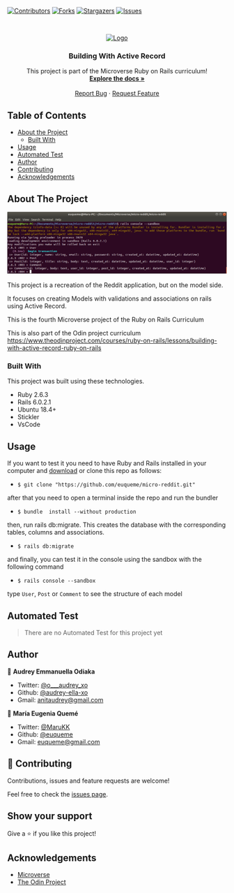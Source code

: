 <!--
*** Thanks for checking out this README Template. If you have a suggestion that would
*** make this better, please fork the repo and create a pull request or simply open
*** an issue with the tag "enhancement".
*** Thanks again! Now go create something AMAZING! :D
-->

<!-- PROJECT SHIELDS -->
<!--
*** I'm using markdown "reference style" links for readability.
*** Reference links are enclosed in brackets [ ] instead of parentheses ( ).
*** See the bottom of this document for the declaration of the reference variables
*** for contributors-url, forks-url, etc. This is an optional, concise syntax you may use.
*** https://www.markdownguide.org/basic-syntax/#reference-style-links
-->
[![Contributors][contributors-shield]][contributors-url]
[![Forks][forks-shield]][forks-url]
[![Stargazers][stars-shield]][stars-url]
[![Issues][issues-shield]][issues-url]

<!-- PROJECT LOGO -->
<br />
<p align="center">
  <a href="https://github.com/euqueme/micro-reddit">
    <img src="https://raw.githubusercontent.com/euqueme/toy-app/master/app/assets/images/mLogo.png" alt="Logo" width="80" height="80">
  </a>

  <h3 align="center">Building With Active Record</h3>

  <p align="center">
    This project is part of the Microverse Ruby on Rails curriculum!
    <br />
    <a href="https://github.com/euqueme/micro-reddit"><strong>Explore the docs »</strong></a>
    <br />
    <br />
    <a href="https://github.com/euqueme/micro-reddit/issues">Report Bug</a>
    ·
    <a href="https://github.com/euqueme/micro-reddit/issues">Request Feature</a>
  </p>
</p>

<!-- TABLE OF CONTENTS -->
## Table of Contents

* [About the Project](#about-the-project)
  * [Built With](#built-with)
* [Usage](#usage)
* [Automated Test](#automated-test)
* [Author](#author)
* [Contributing](#contributing)
* [Acknowledgements](#acknowledgements)

<!-- ABOUT THE PROJECT -->
## About The Project

![Product Name Screen Shot][product-screenshot]

This project is a recreation of the Reddit application, but on the model side.

It focuses on creating Models with validations and associations on rails using Active Record.

This is the fourth Microverse project of the Ruby on Rails Curriculum

This is also part of the Odin project curriculum https://www.theodinproject.com/courses/ruby-on-rails/lessons/building-with-active-record-ruby-on-rails

### Built With
This project was built using these technologies.
* Ruby 2.6.3
* Rails 6.0.2.1
* Ubuntu 18.4+
* Stickler
* VsCode

<!-- ABOUT THE PROJECT -->
## Usage

If you want to test it you need to have Ruby and Rails installed in your computer and [download](https://github.com/euqueme/micro-reddit/archive/master.zip) or clone this repo as follows:
* `$ git clone "https://github.com/euqueme/micro-reddit.git"`

after that you need to open a terminal inside the repo and run the bundler
* `$ bundle  install --without production`

then, run rails db:migrate. This creates the database with the corresponding tables, columns and associations.
* `$ rails db:migrate`

and finally, you can test it in the console using the sandbox with the following command
* `$ rails console --sandbox`

type ``User``, ``Post`` or ``Comment`` to see the structure of each model

<!-- AUTOMATED TEST -->
## Automated Test

> There are no Automated Test for this project yet

<!-- CONTACT -->
## Author

👤 **Audrey Emmanuella Odiaka** 
- Twitter: [@o___audrey_xo](https://twitter.com/o___audrey_xo) 
- Github: [@audrey-ella-xo](https://github.com/audrey-ella-xo) 
- Gmail: anitaudrey@gmail.com

👤 **María Eugenia Quemé** 

- Twitter: [@MaruKK](https://twitter.com/MaruKK) 
- Github: [@euqueme](https://github.com/euqueme) 
- Gmail: euqueme@gmail.com

## 🤝 Contributing

Contributions, issues and feature requests are welcome!

Feel free to check the [issues page](https://github.com/euqueme/Blogger-Rails/issues).

## Show your support

Give a ⭐️ if you like this project!

<!-- ACKNOWLEDGEMENTS -->
## Acknowledgements
* [Microverse](https://www.microverse.org/)
* [The Odin Project](https://www.theodinproject.com/)

<!-- MARKDOWN LINKS & IMAGES -->
<!-- https://www.markdownguide.org/basic-syntax/#reference-style-links -->
[contributors-shield]: https://img.shields.io/github/contributors/euqueme/micro-reddit.svg?style=flat-square
[contributors-url]: https://github.com/euqueme/micro-reddit/graphs/contributors
[forks-shield]: https://img.shields.io/github/forks/euqueme/micro-reddit.svg?style=flat-square
[forks-url]: https://github.com/euqueme/micro-reddit/network/members
[stars-shield]: https://img.shields.io/github/stars/euqueme/micro-reddit.svg?style=flat-square
[stars-url]: https://github.com/euqueme/micro-reddit/stargazers
[issues-shield]: https://img.shields.io/github/issues/euqueme/micro-reddit.svg?style=flat-square
[issues-url]: https://github.com/euqueme/micro-reddit/issues
[product-screenshot]: app/assets/images/screenshot.png
